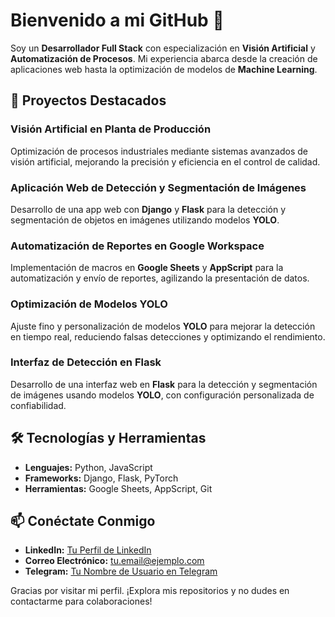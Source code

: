 # Bienvenido a mi GitHub 👋

Soy un **Desarrollador Full Stack** con especialización en **Visión Artificial** y **Automatización de Procesos**. Mi experiencia abarca desde la creación de aplicaciones web hasta la optimización de modelos de **Machine Learning**.

## 🚀 Proyectos Destacados

### **Visión Artificial en Planta de Producción**
Optimización de procesos industriales mediante sistemas avanzados de visión artificial, mejorando la precisión y eficiencia en el control de calidad.

### **Aplicación Web de Detección y Segmentación de Imágenes**
Desarrollo de una app web con **Django** y **Flask** para la detección y segmentación de objetos en imágenes utilizando modelos **YOLO**.

### **Automatización de Reportes en Google Workspace**
Implementación de macros en **Google Sheets** y **AppScript** para la automatización y envío de reportes, agilizando la presentación de datos.

### **Optimización de Modelos YOLO**
Ajuste fino y personalización de modelos **YOLO** para mejorar la detección en tiempo real, reduciendo falsas detecciones y optimizando el rendimiento.

### **Interfaz de Detección en Flask**
Desarrollo de una interfaz web en **Flask** para la detección y segmentación de imágenes usando modelos **YOLO**, con configuración personalizada de confiabilidad.

## 🛠️ Tecnologías y Herramientas

- **Lenguajes:** Python, JavaScript
- **Frameworks:** Django, Flask, PyTorch
- **Herramientas:** Google Sheets, AppScript, Git

## 📫 Conéctate Conmigo

- **LinkedIn:** [Tu Perfil de LinkedIn](#)
- **Correo Electrónico:** tu.email@ejemplo.com
- **Telegram:** [Tu Nombre de Usuario en Telegram](#)

Gracias por visitar mi perfil. ¡Explora mis repositorios y no dudes en contactarme para colaboraciones!
